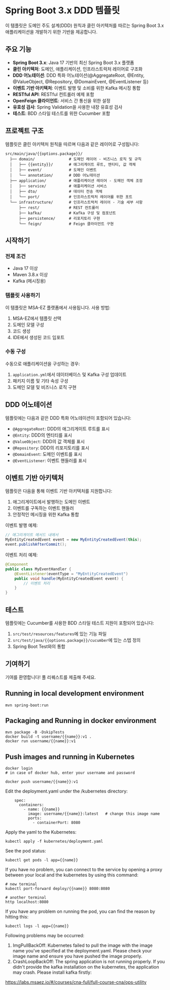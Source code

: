 # Spring Boot 3.x DDD 템플릿

이 템플릿은 도메인 주도 설계(DDD) 원칙과 클린 아키텍처를 따르는 Spring Boot 3.x 애플리케이션을 개발하기 위한 기반을 제공합니다.

## 주요 기능

- **Spring Boot 3.x**: Java 17 기반의 최신 Spring Boot 3.x 플랫폼
- **클린 아키텍처**: 도메인, 애플리케이션, 인프라스트럭처 레이어로 구조화
- **DDD 어노테이션**: DDD 특화 어노테이션(@AggregateRoot, @Entity, @ValueObject, @Repository, @DomainEvent, @EventListener 등)
- **이벤트 기반 아키텍처**: 이벤트 발행 및 소비를 위한 Kafka 메시징 통합
- **RESTful API**: RESTful 컨트롤러 예제 포함
- **OpenFeign 클라이언트**: 서비스 간 통신을 위한 설정
- **유효성 검사**: Spring Validation을 사용한 내장 유효성 검사
- **테스트**: BDD 스타일 테스트를 위한 Cucumber 포함

## 프로젝트 구조

템플릿은 클린 아키텍처 원칙을 따르며 다음과 같은 레이어로 구성됩니다:

```
src/main/java/{{options.package}}/
  ├── domain/               # 도메인 레이어 - 비즈니스 로직 및 규칙
  │   ├── {{entity}}/       # 애그리게이트 루트, 엔티티, 값 객체
  │   ├── event/            # 도메인 이벤트
  │   └── annotation/       # DDD 어노테이션
  ├── application/          # 애플리케이션 레이어 - 도메인 객체 조정
  │   ├── service/          # 애플리케이션 서비스
  │   ├── dto/              # 데이터 전송 객체
  │   └── port/             # 인프라스트럭처 레이어를 위한 포트
  └── infrastructure/       # 인프라스트럭처 레이어 - 기술 세부 사항
      ├── rest/             # REST 컨트롤러
      ├── kafka/            # Kafka 구성 및 컴포넌트
      ├── persistence/      # 리포지토리 구현
      └── feign/            # Feign 클라이언트 구현
```

## 시작하기

### 전제 조건

- Java 17 이상
- Maven 3.8.x 이상
- Kafka (메시징용)

### 템플릿 사용하기

이 템플릿은 MSA-EZ 플랫폼에서 사용됩니다. 사용 방법:

1. MSA-EZ에서 템플릿 선택
2. 도메인 모델 구성
3. 코드 생성
4. IDE에서 생성된 코드 임포트

### 수동 구성

수동으로 애플리케이션을 구성하는 경우:

1. `application.yml`에서 데이터베이스 및 Kafka 구성 업데이트
2. 패키지 이름 및 기타 속성 구성
3. 도메인 모델 및 비즈니스 로직 구현

## DDD 어노테이션

템플릿에는 다음과 같은 DDD 특화 어노테이션이 포함되어 있습니다:

- `@AggregateRoot`: DDD의 애그리게이트 루트를 표시
- `@Entity`: DDD의 엔티티를 표시
- `@ValueObject`: DDD의 값 객체를 표시
- `@Repository`: DDD의 리포지토리를 표시
- `@DomainEvent`: 도메인 이벤트를 표시
- `@EventListener`: 이벤트 핸들러를 표시

## 이벤트 기반 아키텍처

템플릿은 다음을 통해 이벤트 기반 아키텍처를 지원합니다:

1. 애그리게이트에서 발행하는 도메인 이벤트
2. 이벤트를 구독하는 이벤트 핸들러
3. 안정적인 메시징을 위한 Kafka 통합

이벤트 발행 예제:

```java
// 애그리게이트 메서드 내에서
MyEntityCreatedEvent event = new MyEntityCreatedEvent(this);
event.publishAfterCommit();
```

이벤트 처리 예제:

```java
@Component
public class MyEventHandler {
    @EventListener(eventType = "MyEntityCreatedEvent")
    public void handle(MyEntityCreatedEvent event) {
        // 이벤트 처리
    }
}
```

## 테스트

템플릿에는 Cucumber를 사용한 BDD 스타일 테스트 지원이 포함되어 있습니다:

1. `src/test/resources/features`에 있는 기능 파일
2. `src/test/java/{{options.package}}/cucumber`에 있는 스텝 정의
3. Spring Boot Test와의 통합

## 기여하기

기여를 환영합니다! 풀 리퀘스트를 제출해 주세요.

## Running in local development environment

```
mvn spring-boot:run
```

## Packaging and Running in docker environment

```
mvn package -B -DskipTests
docker build -t username/{{name}}:v1 .
docker run username/{{name}}:v1
```

## Push images and running in Kubernetes

```
docker login 
# in case of docker hub, enter your username and password

docker push username/{{name}}:v1
```

Edit the deployment.yaml under the /kubernetes directory:
```
    spec:
      containers:
        - name: {{name}}
          image: username/{{name}}:latest   # change this image name
          ports:
            - containerPort: 8080

```

Apply the yaml to the Kubernetes:
```
kubectl apply -f kubernetes/deployment.yaml
```

See the pod status:
```
kubectl get pods -l app={{name}}
```

If you have no problem, you can connect to the service by opening a proxy between your local and the kubernetes by using this command:
```
# new terminal
kubectl port-forward deploy/{{name}} 8080:8080

# another terminal
http localhost:8080
```

If you have any problem on running the pod, you can find the reason by hitting this:
```
kubectl logs -l app={{name}}
```

Following problems may be occurred:

1. ImgPullBackOff:  Kubernetes failed to pull the image with the image name you've specified at the deployment.yaml. Please check your image name and ensure you have pushed the image properly.
1. CrashLoopBackOff: The spring application is not running properly. If you didn't provide the kafka installation on the kubernetes, the application may crash. Please install kafka firstly:

https://labs.msaez.io/#/courses/cna-full/full-course-cna/ops-utility

